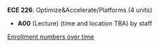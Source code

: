 **ECE 226**: Optimize&Accelerate/Platforms (4 units)

- **A00** (Lecture) (time and location TBA) by staff

[Enrollment numbers over time](./ECE226.tsv)
